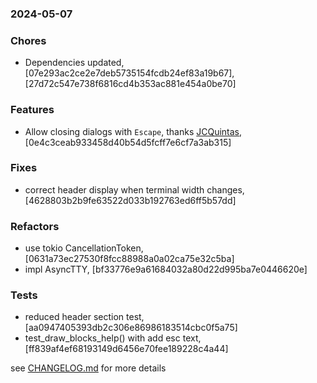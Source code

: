 ### 2024-05-07

### Chores
+ Dependencies updated, [07e293ac2ce2e7deb5735154fcdb24ef83a19b67], [27d72c547e738f6816cd4b353ac881e454a0be70]

### Features
+ Allow closing dialogs with `Escape`, thanks [JCQuintas](https://github.com/JCQuintas), [0e4c3ceab933458d40b54d5fcff7e6cf7a3ab315]

### Fixes
+ correct header display when terminal width changes, [4628803b2b9fe63522d033b192763ed6ff5b57dd]

### Refactors
+ use tokio CancellationToken, [0631a73ec27530f8fcc88988a0a02ca75e32c5ba]
+ impl AsyncTTY, [bf33776e9a61684032a80d22d995ba7e0446620e]

### Tests
+ reduced header section test, [aa0947405393db2c306e86986183514cbc0f5a75]
+ test_draw_blocks_help() with add esc text, [ff839af4ef68193149d6456e70fee189228c4a44]

see <a href='https://github.com/mrjackwills/oxker/blob/main/CHANGELOG.md'>CHANGELOG.md</a> for more details
